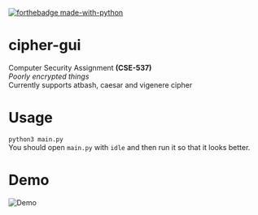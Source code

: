 [![forthebadge made-with-python](http://ForTheBadge.com/images/badges/made-with-python.svg)](https://www.python.org/)<br>
# cipher-gui
Computer Security Assignment __(CSE-537)__ <br>
_Poorly encrypted things_<br>
Currently supports atbash, caesar and vigenere cipher <br>
# Usage
```python3 main.py```<br>
You should open `main.py` with `idle` and then run it so that it looks better.

# Demo
![Demo](demo.png)
